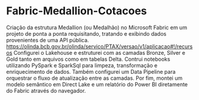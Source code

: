# Fabric-Medallion-Cotacoes

Criação da estrutura Medallion (ou Medalhão) no Microsoft Fabric em um projeto de ponta a ponta requisitando, tratando e exibindo dados provenientes de uma API pública.
https://olinda.bcb.gov.br/olinda/servico/PTAX/versao/v1/aplicacao#!/recursos 
Configurei o Lakehouse e estruturei com as camadas Bronze, Silver e Gold tanto em arquivos como em tabelas Delta.
Contrui notebooks utilizando PySpark e SparkSql para limpeza, transformação e enriquecimento de dados.
Também configurei um Data Pipeline para orquestrar o fluxo de atualização entre as camadas.
Por fim, montei um modelo semântico em Direct Lake e um relatório do Power BI diretamente do Fabric através do navegador.
